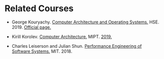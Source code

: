 # Related Courses

* George Kouryachy. [Computer Architecture and Operating Systems.](https://uneex.ru/HSE)
HSE. 2019. [Official page.](http://wiki.cs.hse.ru/ACOS_DSBA_2019/2020)

* Kirill Korolev. [Computer Architecture.](https://mipt-ilab.github.io/mipt-mips/) MIPT. [2019.](
https://github.com/MIPT-ILab/ca-lectures/tree/master/mipt-mips/2019)

* Charles Leiserson and Julian Shun. [Performance Engineering of Software Systems.](
https://ocw.mit.edu/courses/electrical-engineering-and-computer-science/6-172-performance-engineering-of-software-systems-fall-2018)
MIT. 2018.
